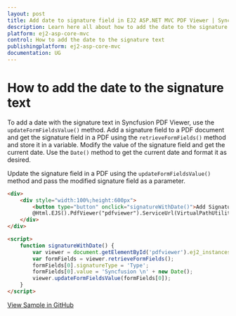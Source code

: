 ```yaml
---
layout: post
title: Add date to signature field in EJ2 ASP.NET MVC PDF Viewer | Syncfusion
description: Learn here all about how to add the date to the signature text in ASP.NET MVC PDF Viewer component of Syncfusion Essential JS 2 and more.
platform: ej2-asp-core-mvc
control: How to add the date to the signature text
publishingplatform: ej2-asp-core-mvc
documentation: UG
---
```


# How to add the date to the signature text

To add a date with the signature text in Syncfusion PDF Viewer, use the `updateFormFieldsValue()` method. Add a signature field to a PDF document and get the signature field in a PDF using the `retrieveFormFields()` method and store it in a variable. Modify the value of the signature field and get the current date. Use the `Date()` method to get the current date and format it as desired.

Update the signature field in a PDF using the `updateFormFieldsValue()` method and pass the modified signature field as a parameter.

```html
<div>
    <div style="width:100%;height:600px">
        <button type="button" onclick="signatureWithDate()">Add Signature with the time</button>
        @Html.EJS().PdfViewer("pdfviewer").ServiceUrl(VirtualPathUtility.ToAbsolute("~/Home/")).DocumentPath("PDF_Succinctly.pdf").Render()
    </div>
</div>

<script>
    function signatureWithDate() {
        var viewer = document.getElementById('pdfviewer').ej2_instances[0];
        var formFields = viewer.retrieveFormFields();
        formFields[0].signatureType = 'Type';
        formFields[0].value = 'Syncfusion \n' + new Date();
        viewer.updateFormFieldsValue(formFields[0]);
    }
</script>
```

[View Sample in GitHub](https://github.com/SyncfusionExamples/mvc-pdf-viewer-examples/tree/EJ2-67373-sample/How%20to/Add%20date%20with%20the%20signature)